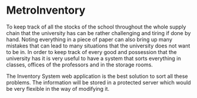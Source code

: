 # MetroInventory
To keep track of all the stocks of the school throughout the whole supply chain that the university has can be rather challenging and tiring if done by hand. Noting everything in a piece of paper can also bring up many mistakes that can lead to many situations that the university does not want to be in. In order to keep track of every good and possession that the university has it is very useful to have a system that sorts everything in classes, offices of the professors and in the storage rooms.



The Inventory System web application is the best solution to sort all these problems. The information will be stored in a protected server which would be very flexible in the way of modifying it.



